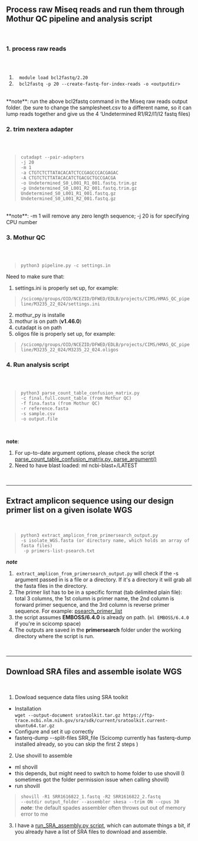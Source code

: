 ## Process raw Miseq reads and run them through Mothur QC pipeline and analysis script  
<br>  

### 1. process raw reads  
### <br>
1.  &nbsp;&nbsp; `module load bcl2fastq/2.20`  
2. &nbsp;&nbsp; `bcl2fastq -p 20 --create-fastq-for-index-reads -o <outputdir>`  
<br>
**note**: run the above bcl2fastq command in the Miseq raw reads output folder. (be sure to change the samplesheet.csv to a different name, so it can lump reads together and give us the 4 ‘Undetermined R1/R2/I1/I2 fastq files)  

### 2. trim nextera adapter  
### <br>

>  `cutadapt --pair-adapters`  
>  `-j 20`  
>  `-m 1`  
>  `-a CTGTCTCTTATACACATCTCCGAGCCCACGAGAC`  
>  `-A CTGTCTCTTATACACATCTGACGCTGCCGACGA`  
>  `-o Undetermined_S0_L001_R1_001.fastq.trim.gz`  
>  `-p Undetermined_S0_L001_R2_001.fastq.trim.gz`  
>  `Undetermined_S0_L001_R1_001.fastq.gz`  
>  `Undetermined_S0_L001_R2_001.fastq.gz`  
<br>
**note**: -m 1 will remove any zero length sequence; -j 20 is for specifying CPU number  

### 3. Mothur QC
### <br>

>  `python3 pipeline.py -c settings.in`  

Need to make sure that:  
1. settings.ini is properly set up, for example:  
>  `/scicomp/groups/OID/NCEZID/DFWED/EDLB/projects/CIMS/HMAS_QC_pipeline/M3235_22_024/settings.ini`  

2.  mothur_py is installe  
3.  mothur is on path (**v1.46.0**)  
4.  cutadapt is on path  
5.  oligos file is properly set up, for example:  
>  `/scicomp/groups/OID/NCEZID/DFWED/EDLB/projects/CIMS/HMAS_QC_pipeline/M3235_22_024/M3235_22_024.oligos`  

### 4. Run analysis script
### <br>

>  `python3 parse_count_table_confusion_matrix.py`  
>  `-c final.full.count_table (from Mothur QC)`  
>  `-f fina.fasta (from Mothur QC)`  
>  `-r reference.fasta`  
>  `-s sample.csv`  
>  `-o output.file`  
<br>

**note**:  
1. For up-to-date argument options, please check the script [parse_count_table_confusion_matrix.py, parse_argument()](https://github.com/ncezid-biome/HMAS-QC-Pipeline/blob/master/parse_count_table_confusion_matrix.py)    
2. Need to have blast loaded: ml ncbi-blast+/LATEST  

<br>

---

## Extract amplicon sequence using our design primer list on a given isolate WGS   
<br>  

>  ` python3 extract_amplicon_from_primersearch_output.py  `  
>  ` -s isolate_WGS.fasta (or directory name, which holds an array of fasta files) `  
>  ` -p primers-list-psearch.txt`  

***note***  
1. &nbsp;`extract_amplicon_from_primersearch_output.py` will check if the -s argument passed in is a file or a directory. If it's a directory it will grab all the fasta files in the directory.  
2. The primer list has to be in a specific format (tab delimited plain file): total 3 columns, the 1st column is primer name, the 2nd column is forward primer sequence, and the 3rd column is reverse primer sequence. For example: [psearch_primer_list](https://github.com/ncezid-biome/HMAS-QC-Pipeline/blob/master/Salmonella-reformatted-primers-list-psearch.txt) 
3. the script assumes **EMBOSS/6.4.0** is already on path. (`ml EMBOSS/6.4.0` if you're in scicomp space) 
4. The outputs are saved in the **primersearch** folder under the working directory where the script is run.  

<br>

---  

## Download SRA files and assemble isolate WGS     
<br> 

1. Dowload sequence data files using SRA toolkit  
- Installation   
`wget --output-document sratoolkit.tar.gz https://ftp-trace.ncbi.nlm.nih.gov/sra/sdk/current/sratoolkit.current-ubuntu64.tar.gz`  
-  Configure and set it up correctly  
-  fasterq-dump --split-files SRR_file (Scicomp currently has fasterq-dump installed already, so you can skip the first 2 steps )    
2. Use shovill to assemble   
-  ml shovill 
-  this depends, but might need to switch to home folder to use shovill (I sometimes got the folder permission issue when calling shovill)  
-  run shovill  
>  `shovill -R1 SRR1616822_1.fastq -R2 SRR1616822_2.fastq `  
>  `--outdir output_folder --assembler skesa --trim ON --cpus 30`  
***note***: the default spades assembler often throws out out of memory error to me  
3. I have a [run_SRA_assembly.py script](https://github.com/ncezid-biome/HMAS-QC-Pipeline/blob/master/helper_scripts/run_SRA_assembly.py), which can automate things a bit, if you already have a list of SRA files to download and assemble.